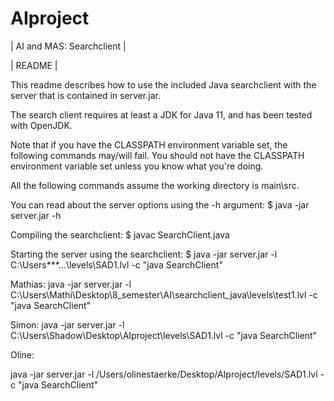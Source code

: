 # AIproject

|                AI and MAS: Searchclient               |

|                        README                         |

This readme describes how to use the included Java searchclient with the server that is contained in server.jar.

The search client requires at least a JDK for Java 11, and has been tested with OpenJDK.

Note that if you have the CLASSPATH environment variable set, the following commands may/will fail.
You should not have the CLASSPATH environment variable set unless you know what you're doing.

All the following commands assume the working directory is main\src.

You can read about the server options using the -h argument:
    $ java -jar server.jar -h

Compiling the searchclient:
    $ javac SearchClient.java

Starting the server using the searchclient:
    $ java -jar server.jar -l C:\Users\***\...\levels\SAD1.lvl -c "java SearchClient"

Mathias:
java -jar server.jar -l C:\Users\Mathi\Desktop\8_semester\AI\searchclient_java\levels\test1.lvl -c "java SearchClient"

Simon:
java -jar server.jar -l C:\Users\Shadow\Desktop\AIproject\levels\SAD1.lvl -c "java SearchClient"

Oline:

java -jar server.jar -l /Users/olinestaerke/Desktop/AIproject/levels/SAD1.lvl -c "java SearchClient"